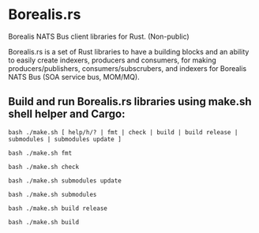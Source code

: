 # **Borealis.rs**

Borealis NATS Bus client libraries for Rust. (Non-public)

Borealis.rs is a set of Rust libraries to have a building blocks and an ability to easily create indexers, producers and consumers, for making producers/publishers, consumers/subscrubers, and indexers for Borealis NATS Bus (SOA service bus, MOM/MQ).

## **Build and run Borealis.rs libraries using make.sh shell helper and Cargo:**
```
bash ./make.sh [ help/h/? | fmt | check | build | build release | submodules | submodules update ]
```

```
bash ./make.sh fmt

bash ./make.sh check

bash ./make.sh submodules update

bash ./make.sh submodules

bash ./make.sh build release

bash ./make.sh build
```
